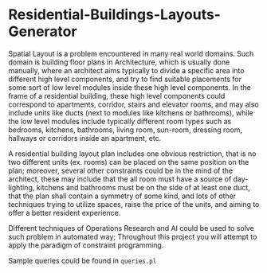 # Residential-Buildings-Layouts-Generator

Spatial Layout is a problem encountered in many real world domains. Such domain is building floor plans
in Architecture, which is usually done manually, where an architect aims typically to divide a specific
area into different high level components, and try to find suitable placements for some sort of low level
modules inside these high level components.
In the frame of a residential building, these high level components could correspond to apartments,
corridor, stairs and elevator rooms, and may also include units like ducts (next to modules like kitchens
or bathrooms), while the low level modules include typically different room types such as bedrooms,
kitchens, bathrooms, living room, sun-room, dressing room, hallways or corridors inside an apartment,
etc.

A residential building layout plan includes one obvious restriction, that is no two different units (ex.
rooms) can be placed on the same position on the plan; moreover, several other constraints could be in
the mind of the architect, these may include that the all room must have a source of day-lighting, kitchens
and bathrooms must be on the side of at least one duct, that the plan shall contain a symmetry of some
kind, and lots of other techniques trying to utilize spaces, raise the price of the units, and aiming to offer
a better resident experience.

Different techniques of Operations Research and AI could be used to solve such problem in automated
way; Throughout this project you will attempt to apply the paradigm of constraint programming.

Sample queries could be found in `queries.pl`

